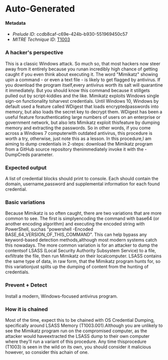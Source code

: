 
# Auto-Generated

#### Metadata

- *Prelude ID*: ccdb8caf-c69e-424b-b930-551969450c57
- *MITRE Technique ID*: [T1003](https://attack.mitre.org/techniques/T1003)

### A hacker's perspective

This is a classic Windows attack. So much so, that most hackers now steer away from it entirely because you runan incredibly high chance of getting caught if you even think about executing it. The word "Mimikatz" showing upin a command - or even a text file - is likely to get flagged by antivirus. If you download the program itself,every antivirus worth its salt will quarantine it immediately. But you should know this command because it stillgets pulled out by script-kiddies and the like. Mimikatz exploits Windows single sign-on functionality toharvest credentials. Until Windows 10, Windows by default used a feature called WDigest that loads encryptedpasswords into memory, but also loads the secret key to decrypt them. WDigest has been a useful feature forauthenticating large numbers of users on an enterprise or government network, but also lets Mimikatz exploit thisfeature by dumping memory and extracting the passwords. So in other words, if you come across a Windows 7 computerwith outdated antivirus, this procedure is worth a try, otherwise, just note this as a lesson. In this procedure,I am aiming to dump credentials in 2-steps: download the Mimikatz program from a GitHub source repository thenimmediately invoke it with the -DumpCreds parameter.

### Expected output

A list of credential blocks should print to console. Each should contain the domain, username,password and supplemental information for each found credential.

### Basic variations

Because Mimikatz is so often caught, there are two variations that are more common to see. The first is simplyencoding the command with base64 (or another encoding algorithm) and executing the encoded string with PowerShell, suchas "powershell -Encoded BASE_64_VERSION_OF_THIS_COMMAND". This can help bypass any keyword-based detection methods,although most modern systems catch this nowadays. The more common variation is for an attacker to dump the contentsof LSASS (Local Security Authority Subsystem Service) to a file, exfiltrate the file, then run Mimikatz on their localcomputer. LSASS contains the same type of data, in raw form, that the Mimikatz program hunts for, so this variationjust splits up the dumping of content from the hunting of credentials.

### Prevent + Detect

Install a modern, Windows-focused antivirus program.

### How it is chained

Most of the time, expect this to be chained with OS Credential Dumping, specifically around LSASS Memory (T1003.001).Although you are unlikely to see the Mimikatz program run on the compromised computer, as the attacker would haveextracted the LSASS dump to their own computer where they'll run a variant of this procedure. Any time thisprocedure (T1003) is seen in the wild on its own, you should consider it malicious however, so consider this achain of one.
